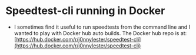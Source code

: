 # Speedtest-cli running in Docker

- I sometimes find it useful to run speedtests from the command line and I wanted to play with Docker hub auto builds. The Docker hub repo is at: [https://hub.docker.com/r/j0nnylester/speedtest-cli](https://hub.docker.com/r/j0nnylester/speedtest-cli)
